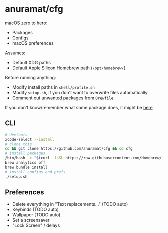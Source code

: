 # anuramat/cfg

macOS zero to hero:
- Packages
- Configs
- macOS preferences

Assumes:
- Default XDG paths
- Default Apple Silicon Homebrew path (`/opt/homebrew/`)

Before running anything:
- Modify install paths in `shell/profile.sh`
- Modify `setup.sh`, if you don't want to overwrite files automatically
- Comment out unwanted packages from `Brewfile`

If you don't know/remember what some package does, it might be [here](packages.md)

## CLI
```sh
# devtools
xcode-select --install
# clone this
cd && git clone https://github.com/anuramat/cfg && cd cfg
# install packages
/bin/bash -c "$(curl -fsSL https://raw.githubusercontent.com/Homebrew/install/HEAD/install.sh)"
brew analytics off
brew bundle install
# install configs and prefs
./setup.sh
```

## Preferences
- Delete everything in "Text replacements..." (TODO auto)
- Keybinds (TODO auto)
- Wallpaper (TODO auto)
- Set a screensaver
- "Lock Screen" / delays
